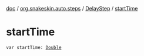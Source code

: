 [doc](../../index.md) / [org.snakeskin.auto.steps](../index.md) / [DelayStep](index.md) / [startTime](./start-time.md)

# startTime

`var startTime: `[`Double`](https://kotlinlang.org/api/latest/jvm/stdlib/kotlin/-double/index.html)